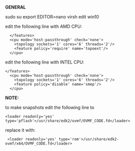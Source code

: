 **GENERAL**

sudo su
export EDITOR=nano
virsh edit win10

  </os>
  <features>
    <acpi/>
    <apic/>
    <hyperv>
      <relaxed state='on'/>
      <vapic state='on'/>
      <spinlocks state='on' retries='8191'/>
      <vendor_id state='on' value='any random value of 12 digets'/>
    </hyperv>
    <kvm>
      <hidden state='on'/>
    </kvm>
    <vmport state='off'/>
    <ioapic driver='kvm'/>

edit the following line with AMD CPU:

```
  </features>
  <cpu mode='host-passthrough' check='none'>
    <topology sockets='1' cores='6' threads='2'/>
    <feature policy='require' name='topoext'/>
  </cpu>
```

edit the following line with INTEL CPU:  

```
</features>
  <cpu mode='host-passthrough' check='none'>
    <topology sockets='1' cores='6' threads='2'/>
    <feature policy='disable' name='smep'/>
  </cpu>
```

**NOTE:**

to make snapshots edit the following line to

`<loader readonly='yes' type='pflash'>/usr/share/edk2/ovmf/OVMF_CODE.fd</loader>`

replace it with:

` <loader readonly='yes' type='rom'>/usr/share/edk2-ovmf/x64/OVMF_CODE.fd</loader>`


